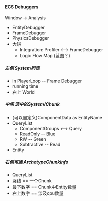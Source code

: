 #### ECS Debuggers
Window -> Analysis
+ EntityDebugger
+ FrameDebugger
+ PhysicsDebugger
+ 大饼
   + Integration: Profiler <--> FrameDebugger
   + Logic Flow Map (蓝图？)
##### 左侧 System列表
+ in PlayerLoop -- Frame Debugger 
+ running time
+ 右上 World
##### 中间 选中的System/Chunk
+ (可以自定义)ComponentData as EntityName
+ QueryList
   + ComponentGroups <--> Query
   + ReadOnly -- Blue
   + RW -- Green
   + Subtractive -- Read
+ Entity
##### 右侧可选 ArchetypeChunkInfo
+ QueryList
+ 竖线 == 一个Chunk
+ 最下数字 == Chunk中Entity数量
+ 右上数字 == 涉及cpu数量
